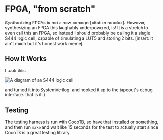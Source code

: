 # FPGA, "from scratch"

Synthesizing FPGAs is not a new concept [citation needed]. However,
synthesizing an FPGA this laughably underpowered, is! It is a stretch to even
call this an FPGA, so instead I should probably be calling it a single S444
logic cell, capable of simulating a LUT5 and storing 2 bits. [insert: it ain't
much but it's honest work meme].

## How It Works

I took this:

![A diagram of an S444 logic cell](https://assets.chaos.social/media_attachments/files/110/026/931/020/246/360/original/2f1ade7ba8151455.png)

and turned it into SystemVerilog. and hooked it up to the tapeout's debug
interface. that is it :)

## Testing

The testing harness is run with CocoTB, so have that installed or something,
and then run `make` and wait like 15 seconds for the test to actually start
since CocoTB is a great testing library.
